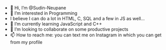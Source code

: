 - 👋 Hi, I’m @Sudin-Neupane
- 👀 I’m interested in Programming
-  I believe I can do a lot in HTML, C, SQL and a few in JS as well...
- 🌱 I’m currently learning JavaScript and C++
- 💞️ I’m looking to collaborate on some productive projects
- 📫 How to reach me: you can text me on Instagram in which you can get from my profile


<!---
Sudin-Neupane/Sudin-Neupane is a ✨ special ✨ repository because its `README.md` (this file) appears on your GitHub profile.
You can click the Preview link to take a look at your changes.
--->
